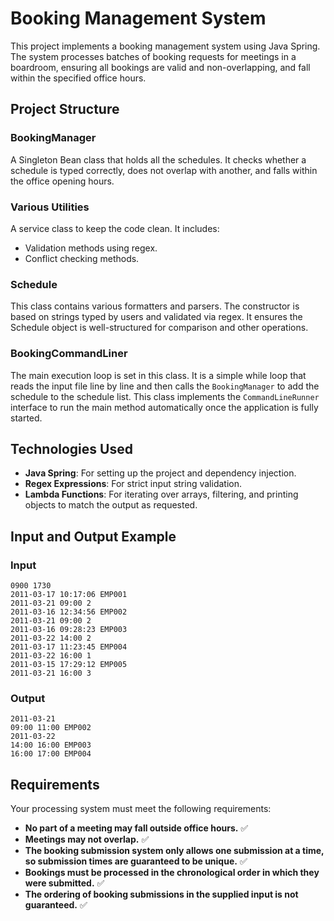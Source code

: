 # Booking Management System

This project implements a booking management system using Java Spring. The system processes batches of booking requests for meetings in a boardroom, ensuring all bookings are valid and non-overlapping, and fall within the specified office hours.

## Project Structure

### BookingManager
A Singleton Bean class that holds all the schedules. It checks whether a schedule is typed correctly, does not overlap with another, and falls within the office opening hours.

### Various Utilities
A service class to keep the code clean. It includes:
- Validation methods using regex.
- Conflict checking methods.

### Schedule
This class contains various formatters and parsers. The constructor is based on strings typed by users and validated via regex. It ensures the Schedule object is well-structured for comparison and other operations.

### BookingCommandLiner
The main execution loop is set in this class. It is a simple while loop that reads the input file line by line and then calls the `BookingManager` to add the schedule to the schedule list. This class implements the `CommandLineRunner` interface to run the main method automatically once the application is fully started.

## Technologies Used

- **Java Spring**: For setting up the project and dependency injection.
- **Regex Expressions**: For strict input string validation.
- **Lambda Functions**: For iterating over arrays, filtering, and printing objects to match the output as requested.

## Input and Output Example

### Input
```
0900 1730
2011-03-17 10:17:06 EMP001
2011-03-21 09:00 2
2011-03-16 12:34:56 EMP002
2011-03-21 09:00 2
2011-03-16 09:28:23 EMP003
2011-03-22 14:00 2
2011-03-17 11:23:45 EMP004
2011-03-22 16:00 1
2011-03-15 17:29:12 EMP005
2011-03-21 16:00 3
```


### Output
```
2011-03-21
09:00 11:00 EMP002
2011-03-22
14:00 16:00 EMP003
16:00 17:00 EMP004
```


## Requirements

Your processing system must meet the following requirements:

- **No part of a meeting may fall outside office hours.** ✅
- **Meetings may not overlap.** ✅
- **The booking submission system only allows one submission at a time, so submission times are guaranteed to be unique.** ✅
- **Bookings must be processed in the chronological order in which they were submitted.** ✅
- **The ordering of booking submissions in the supplied input is not guaranteed.** ✅


